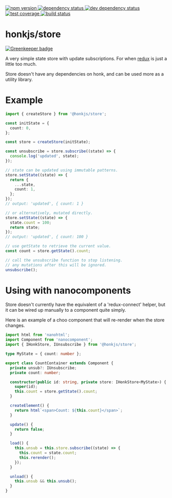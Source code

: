 <div>
  <!-- npm -->
  <a href="https://www.npmjs.com/package/@honkjs/store">
    <img src="https://img.shields.io/npm/v/@honkjs/store.svg?style=flat-square" alt="npm version" />
  </a>
  <!--  dependencies -->
  <a href="https://david-dm.org/honkjs/store">
    <img src="https://david-dm.org/honkjs/store.svg?style=flat-square" alt="dependency status" />
  </a>
  <!-- dev dependencies  -->
  <a href="https://david-dm.org/honkjs/store&type=dev">
    <img src="https://david-dm.org/honkjs/store/dev-status.svg?style=flat-square" alt="dev dependency status" />
  </a>
  <!-- coverage -->
  <a href="https://codecov.io/github/honkjs/store">
    <img src="https://img.shields.io/codecov/c/github/honkjs/store/master.svg?style=flat-square" alt="test coverage" />
  </a>
  <!-- build -->
  <a href="https://travis-ci.org/honkjs/store">
    <img src="https://img.shields.io/travis/honkjs/store/master.svg?style=flat-square" alt="build status" />
  </a>
</div>

# honkjs/store

[![Greenkeeper badge](https://badges.greenkeeper.io/honkjs/store.svg)](https://greenkeeper.io/)

A very simple state store with update subscriptions. For when [redux](https://redux.js.org/) is just a little too much.

Store doesn't have any dependencies on honk, and can be used more as a utility library.

# Example

```ts
import { createStore } from '@honkjs/store';

const initState = {
  count: 0,
};

const store = createStore(initState);

const unsubscribe = store.subscribe((state) => {
  console.log('updated', state);
});

// state can be updated using immutable patterns.
store.setState((state) => {
  return {
    ...state,
    count: 1,
  };
});
// output: 'updated', { count: 1 }

// or alternatively, mutated directly.
store.setState((state) => {
  state.count = 100;
  return state;
});
// output: 'updated', { count: 100 }

// use getState to retrieve the current value.
const count = store.getState().count;

// call the unsubscribe function to stop listening.
// any mutations after this will be ignored.
unsubscribe();
```

# Using with nanocomponents

Store doesn't currently have the equivalent of a 'redux-connect' helper, but it can be wired up manually to a component quite simply.

Here is an example of a choo component that will re-render when the store changes.

```ts
import html from 'nanohtml';
import Component from 'nanocomponent';
import { IHonkStore, IUnsubscribe } from '@honkjs/store';

type MyState = { count: number };

export class CountContainer extends Component {
  private unsub?: IUnsubscribe;
  private count: number;

  constructor(public id: string, private store: IHonkStore<MyState>) {
    super(id);
    this.count = store.getState().count;
  }

  createElement() {
    return html`<span>Count: ${this.count}</span>`;
  }

  update() {
    return false;
  }

  load() {
    this.unsub = this.store.subscribe((state) => {
      this.count = state.count;
      this.rerender();
    });
  }

  unload() {
    this.unsub && this.unsub();
  }
}
```
